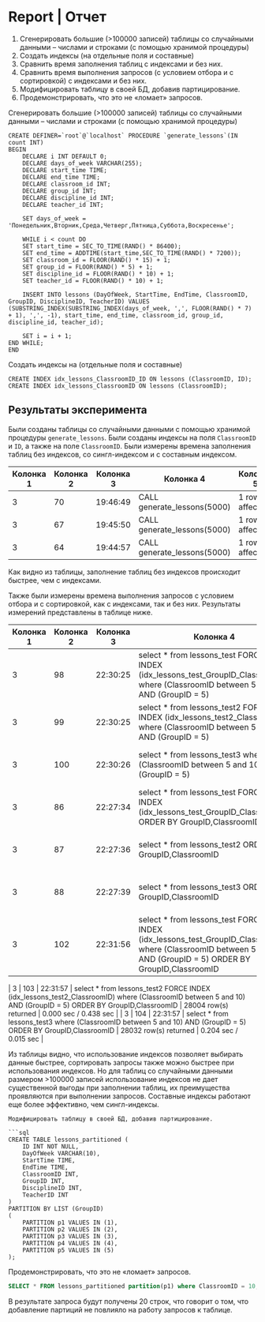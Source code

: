 # Report | Отчет

1. Сгенерировать большие (>100000 записей) таблицы со случайными данными – числами и строками (с помощью хранимой процедуры)
2. Создать индексы (на отдельные поля и составные)
3. Сравнить время заполнения таблиц с индексами и без них.
4. Сравнить время выполнения запросов (с условием отбора и с сортировкой) с индексами и без них.
5. Модифицировать таблицу в своей БД, добавив партицирование.
6. Продемонстрировать, что это не «ломает» запросов.

Сгенерировать большие (>100000 записей) таблицы со случайными данными – числами и строками (с помощью хранимой процедуры)
```Mysql
CREATE DEFINER=`root`@`localhost` PROCEDURE `generate_lessons`(IN count INT)
BEGIN
	DECLARE i INT DEFAULT 0;
	DECLARE days_of_week VARCHAR(255);
	DECLARE start_time TIME;
	DECLARE end_time TIME;
	DECLARE classroom_id INT;
	DECLARE group_id INT;
	DECLARE discipline_id INT;
	DECLARE teacher_id INT;

	SET days_of_week = 'Понедельник,Вторник,Среда,Четверг,Пятница,Суббота,Воскресенье';

	WHILE i < count DO
	SET start_time = SEC_TO_TIME(RAND() * 86400);
	SET end_time = ADDTIME(start_time,SEC_TO_TIME(RAND() * 7200));
	SET classroom_id = FLOOR(RAND() * 15) + 1;
	SET group_id = FLOOR(RAND() * 5) + 1;
	SET discipline_id = FLOOR(RAND() * 10) + 1;
	SET teacher_id = FLOOR(RAND() * 10) + 1;

	INSERT INTO lessons (DayOfWeek, StartTime, EndTime, ClassroomID, GroupID, DisciplineID, TeacherID) VALUES (SUBSTRING_INDEX(SUBSTRING_INDEX(days_of_week, ',', FLOOR(RAND() * 7) + 1), ',', -1), start_time, end_time, classroom_id, group_id, discipline_id, teacher_id);

	SET i = i + 1;
END WHILE;
END
```
Создать индексы на (отдельные поля и составные)
```Mysql
CREATE INDEX idx_lessons_ClassroomID_ID ON lessons (ClassroomID, ID);
CREATE INDEX idx_lessons_ClassroomID ON lessons (ClassroomID);
```

## Результаты эксперимента

Были созданы таблицы со случайными данными с помощью хранимой процедуры `generate_lessons`. Были созданы индексы на поля `ClassroomID` и `ID`, а также на поле `ClassroomID`. Были измерены времена заполнения таблиц без индексов, со сингл-индексом и с составным индексом.

| Колонка 1 | Колонка 2 | Колонка 3 | Колонка 4 | Колонка 5 | Колонка 6 |
| --- | --- | --- | --- | --- | --- |
| 3 | 70 | 19:46:49 | CALL generate_lessons(5000) | 1 row(s) affected | 16.750 sec |
| 3 | 67 | 19:45:50 | CALL generate_lessons(5000) | 1 row(s) affected | 16.781 sec |
| 3 | 64 | 19:44:57 | CALL generate_lessons(5000) | 1 row(s) affected | 16.672 sec |

Как видно из таблицы, заполнение таблиц без индексов происходит быстрее, чем с индексами.

Также были измерены времена выполнения запросов с условием отбора и с сортировкой, как с индексами, так и без них. Результаты измерений представлены в таблице ниже.

| Колонка 1 | Колонка 2 | Колонка 3 | Колонка 4 | Колонка 5 | Колонка 6 |
| --- | --- | --- | --- | --- | --- |
| 3 | 98 | 22:30:25 | select * from lessons_test FORCE INDEX (idx_lessons_test_GroupID_ClassroomID) where (ClassroomID between 5 and 10) AND (GroupID = 5) | 27859 row(s) returned | 0.000 sec / 0.109 sec |
| 3 | 99 | 22:30:25 | select * from lessons_test2 FORCE INDEX (idx_lessons_test2_ClassroomID) where (ClassroomID between 5 and 10) AND (GroupID = 5) | 28004 row(s) returned | 0.000 sec / 0.437 sec |
| 3 | 100 | 22:30:26 | select * from lessons_test3 where (ClassroomID between 5 and 10) AND (GroupID = 5) | 28032 row(s) returned | 0.000 sec / 0.187 sec |
| 3 | 86 | 22:27:34 | select * from lessons_test FORCE INDEX (idx_lessons_test_GroupID_ClassroomID) ORDER BY GroupID,ClassroomID | 350000 row(s) returned | 0.000 sec / 1.125 sec |
| 3 | 87 | 22:27:36 | select * from lessons_test2 ORDER BY GroupID,ClassroomID | 350000 row(s) returned | 0.640 sec / 0.235 sec |
| 3 | 88 | 22:27:39 | select * from lessons_test3 ORDER BY GroupID,ClassroomID | 350000 row(s) returned | 0.672 sec / 0.297 sec |
| 3 | 102 | 22:31:56 | select * from lessons_test FORCE INDEX (idx_lessons_test_GroupID_ClassroomID) where (ClassroomID between 5 and 10) AND (GroupID = 5) ORDER BY GroupID,ClassroomID | 27859 row(s) returned | 0.000 sec / 0.110 sec |


| 3 | 103 | 22:31:57 | select * from lessons_test2 FORCE INDEX (idx_lessons_test2_ClassroomID) where (ClassroomID between 5 and 10) AND (GroupID = 5) ORDER BY GroupID,ClassroomID | 28004 row(s) returned | 0.000 sec / 0.438 sec |
| 3 | 104 | 22:31:57 | select * from lessons_test3 where (ClassroomID between 5 and 10) AND (GroupID = 5) ORDER BY GroupID,ClassroomID | 28032 row(s) returned | 0.204 sec / 0.015 sec |

Из таблицы видно, что использование индексов позволяет выбирать данные быстрее, сортировать запросы также можно быстрее при использования индексов. Но для таблиц со случайными данными размером >100000 записей использование индексов не дает существенной выгоды при заполнении таблиц, их преимущества проявляются при выполнении запросов. Составные индексы работают еще более эффективно, чем сингл-индексы.

```
Модифицировать таблицу в своей БД, добавив партицирование.

```sql
CREATE TABLE lessons_partitioned (
    ID INT NOT NULL,
    DayOfWeek VARCHAR(10),
    StartTime TIME,
    EndTime TIME,
    ClassroomID INT,
    GroupID INT,
    DisciplineID INT,
    TeacherID INT
)
PARTITION BY LIST (GroupID)
(
    PARTITION p1 VALUES IN (1),
    PARTITION p2 VALUES IN (2),
    PARTITION p3 VALUES IN (3),
    PARTITION p4 VALUES IN (4),
    PARTITION p5 VALUES IN (5)
);
```
Продемонстрировать, что это не «ломает» запросов.

```sql
SELECT * FROM lessons_partitioned partition(p1) where ClassroomID = 10;
```

В результате запроса будут получены 20 строк, что говорит о том, что добавление партиций не повлияло на работу запросов к таблице.

